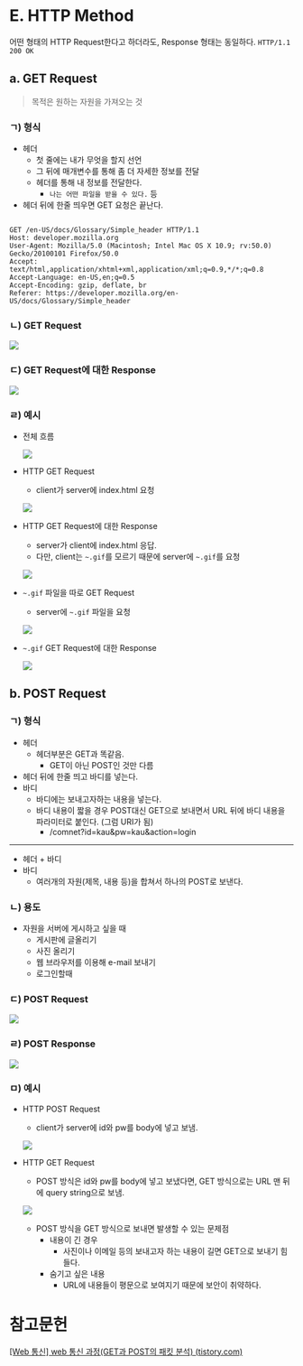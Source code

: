 # E. HTTP Method

어떤 형태의 HTTP Request한다고 하더라도, Response 형태는 동일하다. `HTTP/1.1 200 OK`

## a. GET Request

> 목적은 원하는 자원을 가져오는 것

### ㄱ) 형식

- 헤더
	- 첫 줄에는 내가 무엇을 할지 선언
	- 그 뒤에 매개변수를 통해 좀 더 자세한 정보를 전달
	- 헤더를 통해 내 정보를 전달한다.
		- `나는 어떤 파일을 받을 수 있다.` 등
- 헤더 뒤에 한줄 띄우면 GET 요청은 끝난다.

```http GET

GET /en-US/docs/Glossary/Simple_header HTTP/1.1
Host: developer.mozilla.org
User-Agent: Mozilla/5.0 (Macintosh; Intel Mac OS X 10.9; rv:50.0) Gecko/20100101 Firefox/50.0
Accept: text/html,application/xhtml+xml,application/xml;q=0.9,*/*;q=0.8
Accept-Language: en-US,en;q=0.5
Accept-Encoding: gzip, deflate, br
Referer: https://developer.mozilla.org/en-US/docs/Glossary/Simple_header

```

### ㄴ) GET Request

![](/bin/Network_image/network_3_3.png)

### ㄷ) GET Request에 대한 Response

![](/bin/Network_image/network_3_4.png)

### ㄹ) 예시

- 전체 흐름

	![](/bin/Network_image/network_3_2.png)	

- HTTP GET Request
	- client가 server에 index.html 요청

	![](/bin/Network_image/network_3_5.png)

- HTTP GET Request에 대한 Response
	- server가 client에 index.html 응답.
	- 다만, client는 `~.gif`를 모르기 때문에 server에 `~.gif`를 요청

	![](/bin/Network_image/network_3_6.png)

- `~.gif` 파일을 따로 GET Request
	- server에 `~.gif` 파일을 요청

	![](/bin/Network_image/network_3_7.png)

- `~.gif` GET Request에 대한 Response

	![](/bin/Network_image/network_3_8.png)

## b. POST Request

### ㄱ) 형식

- 헤더
	- 헤더부분은 GET과 똑같음.
		- GET이 아닌 POST인 것만 다름
- 헤더 뒤에 한줄 띄고 바디를 넣는다.
- 바디
	- 바디에는 보내고자하는 내용을 넣는다.
	- 바디 내용이 짧을 경우 POST대신 GET으로 보내면서 URL 뒤에 바디 내용을 파라미터로 붙인다. (그럼 URI가 됨)
		- /comnet?id=kau&pw=kau&action=login

---

- 헤더 + 바디
- 바디
	- 여러개의 자원(제목, 내용 등)을 합쳐서 하나의 POST로 보낸다.

### ㄴ) 용도

- 자원을 서버에 게시하고 싶을 때
	- 게시판에 글올리기
	- 사진 올리기
	- 웹 브라우저를 이용해 e-mail 보내기
	- 로그인할때

### ㄷ) POST Request

![](/bin/Network_image/network_3_9.png)

### ㄹ) POST Response

![](/bin/Network_image/network_3_10.png)

### ㅁ) 예시

- HTTP POST Request
	- client가 server에 id와 pw를 body에 넣고 보냄.

	![](/bin/Network_image/network_3_11.png)
	
- HTTP GET Request
	- POST 방식은 id와 pw를 body에 넣고 보냈다면, GET 방식으로는 URL 맨 뒤에 query string으로 보냄.

	![](/bin/Network_image/network_3_12.png)

	- POST 방식을 GET 방식으로 보내면 발생할 수 있는 문제점
		- 내용이 긴 경우
			- 사진이나 이메일 등의 보내고자 하는 내용이 길면 GET으로 보내기 힘들다.
		- 숨기고 싶은 내용
			- URL에 내용들이 평문으로 보여지기 때문에 보안이 취약하다.


# 참고문헌

[[Web 통신] web 통신 과정(GET과 POST의 패킷 분석) (tistory.com)](https://c-i-s.tistory.com/entry/Web-%ED%86%B5%EC%8B%A0-web-%ED%86%B5%EC%8B%A0-%EA%B3%BC%EC%A0%95GET%EA%B3%BC-POST%EC%9D%98-%ED%8C%A8%ED%82%B7-%EB%B6%84%EC%84%9D)